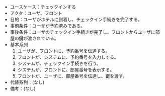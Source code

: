- ユースケース：チェックインする
- アクタ：ユーザ、フロント
- 目的：ユーザがホテルに到着し、チェックイン手続きを完了する。
- 事前条件：ユーザが予約済みである。
- 事後条件：ユーザのチェックイン手続きが完了し、フロントからユーザに部屋の鍵が渡されている。
- 基本系列
  1. ユーザが、フロントに、予約番号を伝達する。
  2. フロントが、システムに、予約番号を入力しする。
  3. システムが、チェックイン手続きを行う。
  4. システムが、フロントに、部屋番号を表示する。
  5. フロントが、ユーザに、部屋番号を伝達し、鍵を渡す。
- 代替系列：(なし)
- 備考：(なし)
